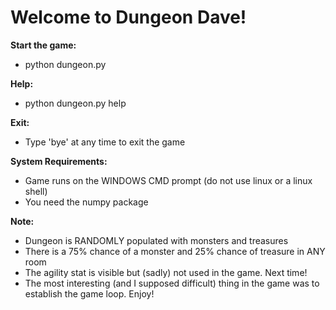 # Welcome to Dungeon Dave!

**Start the game:**
- python dungeon.py

**Help:**
- python dungeon.py help

**Exit:**
- Type 'bye' at any time to exit the game

**System Requirements:**
- Game runs on the WINDOWS CMD prompt (do not use linux or a linux shell)
- You need the numpy package

**Note:**
- Dungeon is RANDOMLY populated with monsters and treasures
- There is a 75% chance of a monster and 25% chance of treasure in ANY room
- The agility stat is visible but (sadly) not used in the game. Next time!
- The most interesting (and I supposed difficult) thing in the game was to establish the game loop. Enjoy!
